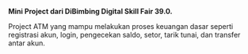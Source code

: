 **Mini Project dari DiBimbing Digital Skill Fair 39.0.**

Project ATM yang mampu melakukan proses keuangan dasar seperti registrasi akun, login, pengecekan saldo, setor, tarik tunai, dan transfer antar akun.
